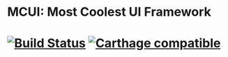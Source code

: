 MCUI: Most Coolest UI Framework
===========
[![Build Status](https://travis-ci.org/eva0919/MCUI.svg?branch=master)](https://travis-ci.org/eva0919/MCUI)
[![Carthage compatible](https://img.shields.io/badge/Carthage-compatible-4BC51D.svg?style=flat)](https://github.com/Carthage/Carthage)
===========

